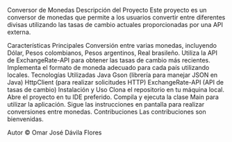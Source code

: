 Conversor de Monedas
Descripción del Proyecto
Este proyecto es un conversor de monedas que permite a los usuarios convertir entre diferentes divisas utilizando las tasas de cambio actuales proporcionadas por una API externa.

Características Principales
Conversión entre varias monedas, incluyendo Dólar, Pesos colombianos, Pesos argentinos, Real brasileño.
Utiliza la API de ExchangeRate-API para obtener las tasas de cambio más recientes.
Implementa el formato de moneda adecuado para cada país utilizando locales.
Tecnologías Utilizadas
Java
Gson (librería para manejar JSON en Java)
HttpClient (para realizar solicitudes HTTP)
ExchangeRate-API (API de tasas de cambio)
Instalación y Uso
Clona el repositorio en tu máquina local.
Abre el proyecto en tu IDE preferido.
Compila y ejecuta la clase Main para utilizar la aplicación.
Sigue las instrucciones en pantalla para realizar conversiones entre monedas.
Contribuciones
Las contribuciones son bienvenidas.

Autor
© Omar José Dávila Flores
